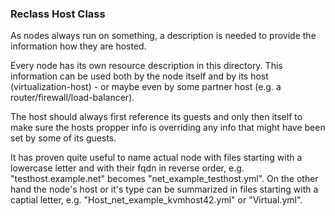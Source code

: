 ### Reclass Host Class ###

<!-- -meta- basic -->
As nodes always run on something, a description is needed to provide the
information how they are hosted.

<!-- -meta- detail -->
Every node has its own resource description in this directory. This information
can be used both by the node itself and by its host (virtualization-host) - or
maybe even by some partner host (e.g. a router/firewall/load-balancer).

<!-- -meta- detail -->
The host should always first reference its guests and only then itself to make
sure the hosts propper info is overriding any info that might have been set by
some of its guests.

<!-- -meta- detail -->
It has proven quite useful to name actual node with files starting with a
lowercase letter and with their fqdn in reverse order, e.g.
"testhost.example.net" becomes "net\_example\_testhost.yml". On the
other hand the node's host or it's type can be summarized in files
starting with a captial letter, e.g. "Host\_net\_example\_kvmhost42.yml"
or "Virtual.yml".

